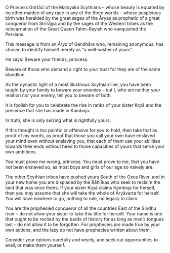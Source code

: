 O Princess Ghṛtācī of the Matsyaka Scythians – whose beauty is equated by no other maiden of any race in any of the three worlds – whose auspicious birth was heralded by the great sages of the Āryas as prophetic of a great conqueror from Strīrājya and by the sages of the Western tribes as the reincarnation of the Great Queen Tahm-Rayish who vanquished the Persians.

This message is from an _Ārya_ of Gandhāra who, remaining anonymous, has chosen to identify himself merely as “a well-wisher of yours”.

He says: Beware your friends, princess.

Beware of those who demand a right to your trust for they are of the same bloodline.

As the dynastic light of a most illustrious Scythian line, you have been taught by your family to beware your enemies – but I, who am neither your relation nor your enemy, tell you to beware of both.

It is foolish for you to celebrate the rise in ranks of your sister Kṛpā and the presence that she has made in Kamboja.

In truth, she is only seizing what is rightfully yours.

If this thought is too painful or offensive for you to hold, then take that as proof of my words, as proof that those you call your own have enslaved your mind even without enslaving you, that each of them use your abilities towards their ends without heed to those capacities of yours that serve your own ambitions.

You must prove me wrong, princess. You must prove to me, that you have not been enslaved so, as most boys and girls of our age so naively are.

The other Scythian tribes have pushed yours South of the Oxus River, and in your new home you are displaced by the Bāhlīkas who seek to reclaim the land that was once theirs. If your sister Kṛpā claims Kamboja for herself, then you may assume that she will take the whole of Āryāvarta for herself. You will have nowhere to go, nothing to rule, no legacy to claim.

You are the prophesied conqueror of all the countries East of the Sindhu river – do not allow your sister to take this title for herself. Your name is one that ought to be recited by the bards of history for as long as men’s tongues last – do not allow it to be forgotten. For prophecies are made true by your own actions, and the lazy do not have prophecies written about them.

Consider your options carefully and wisely, and seek out opportunities to avail, or make them yourself.
